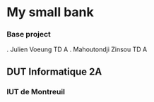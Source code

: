 # My small bank
### Base project

.  Julien Voeung TD A
.  Mahoutondji Zinsou TD A

## DUT Informatique 2A
### IUT de Montreuil


